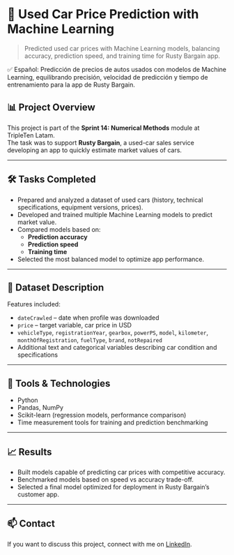 # 🚗 Used Car Price Prediction with Machine Learning  

> Predicted used car prices with Machine Learning models, balancing accuracy, prediction speed, and training time for Rusty Bargain app.  

✅ Español: Predicción de precios de autos usados con modelos de Machine Learning, equilibrando precisión, velocidad de predicción y tiempo de entrenamiento para la app de Rusty Bargain.  

## 📊 Project Overview  
This project is part of the **Sprint 14: Numerical Methods** module at TripleTen Latam.  
The task was to support **Rusty Bargain**, a used-car sales service developing an app to quickly estimate market values of cars.  

---

## 🛠️ Tasks Completed  
- Prepared and analyzed a dataset of used cars (history, technical specifications, equipment versions, prices).  
- Developed and trained multiple Machine Learning models to predict market value.  
- Compared models based on:  
  - **Prediction accuracy**  
  - **Prediction speed**  
  - **Training time**  
- Selected the most balanced model to optimize app performance.  

---

## 📂 Dataset Description  
Features included:  
- `dateCrawled` – date when profile was downloaded  
- `price` – target variable, car price in USD  
- `vehicleType`, `registrationYear`, `gearbox`, `powerPS`, `model`, `kilometer`, `monthOfRegistration`, `fuelType`, `brand`, `notRepaired`  
- Additional text and categorical variables describing car condition and specifications  

---

## 🚀 Tools & Technologies  
- Python  
- Pandas, NumPy  
- Scikit-learn (regression models, performance comparison)  
- Time measurement tools for training and prediction benchmarking  

---

## 📈 Results  
- Built models capable of predicting car prices with competitive accuracy.  
- Benchmarked models based on speed vs accuracy trade-off.  
- Selected a final model optimized for deployment in Rusty Bargain’s customer app.  

---

## 📫 Contact  
If you want to discuss this project, connect with me on [LinkedIn](https://www.linkedin.com/in/carlos-sanchez-zorro-data).
